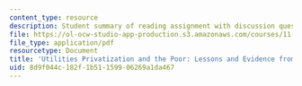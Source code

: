 ```yaml
---
content_type: resource
description: Student summary of reading assignment with discussion questions.
file: https://ol-ocw-studio-app-production.s3.amazonaws.com/courses/11-487-urban-public-finance-in-developing-countries-fall-2004/8d9f044c182f1b51159906269a1da467_sess2324summary.pdf
file_type: application/pdf
resourcetype: Document
title: 'Utilities Privatization and the Poor: Lessons and Evidence from Latin America'
uid: 8d9f044c-182f-1b51-1599-06269a1da467
---
```

